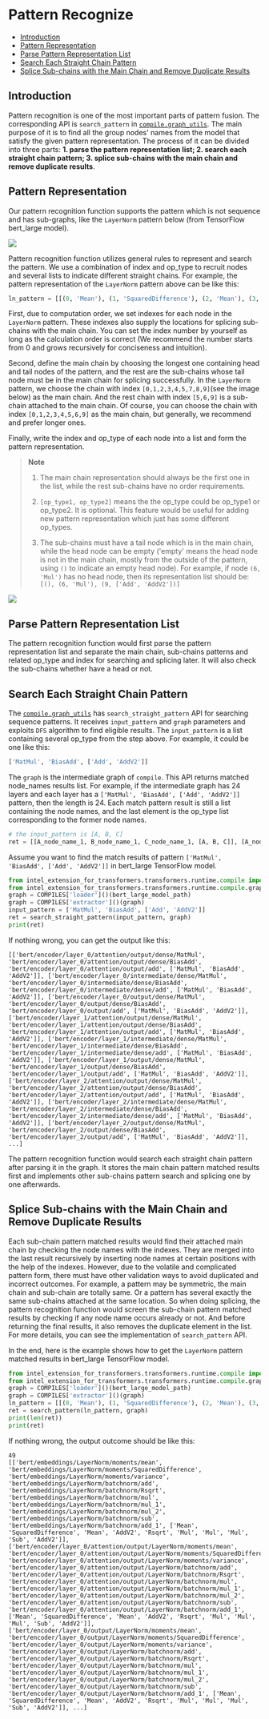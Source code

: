 # Pattern Recognize
- [Introduction](#introduction)
- [Pattern Representation](#pattern-representation)
- [Parse Pattern Representation List](#parse-pattern-representation-list)
- [Search Each Straight Chain Pattern](#search-each-straight-chain-pattern)
- [Splice Sub-chains with the Main Chain and Remove Duplicate Results](#splice-sub-chains-with-the-main-chain-and-remove-duplicate-results)

## Introduction
Pattern recognition is one of the most important parts of pattern fusion. The corresponding API is `search_pattern` in [`compile.graph_utils`](https://github.com/intel/intel-extension-for-transformers/blob/main/intel_extension_for_transformers/transformers/runtime/compile/graph_utils.py). The main purpose of it is to find all the group nodes' names from the model that satisfy the given pattern representation. The process of it can be divided into three parts: **1. parse the pattern representation list; 2. search each straight chain pattern; 3. splice sub-chains with the main chain and remove duplicate results**.

## Pattern Representation

Our pattern recognition function supports the pattern which is not sequence and has sub-graphs, like the `LayerNorm` pattern below (from TensorFlow bert_large model).

![](imgs/layernorm_bert_large_tf.png)

Pattern recognition function utilizes general rules to represent and search the pattern. We use a combination of index and op_type to recruit nodes and several lists to indicate different straight chains. For example, the pattern representation of the `LayerNorm` pattern above can be like this:

```python
ln_pattern = [[(0, 'Mean'), (1, 'SquaredDifference'), (2, 'Mean'), (3, ['Add', 'AddV2']), (4, 'Rsqrt'), (5, 'Mul'), (7, 'Mul'), (8, 'Sub'), (9, ['Add', 'AddV2'])], [(5, 'Mul'), (6, 'Mul'), (9, ['Add', 'AddV2'])]]
```

First, due to computation order, we set indexes for each node in the `LayerNorm` pattern. These indexes also supply the locations for splicing sub-chains with the main chain. You can set the index number by yourself as long as the calculation order is correct (We recommend the number starts from 0 and grows recursively for conciseness and intuition).

Second, define the main chain by choosing the longest one containing head and tail nodes of the pattern, and the rest are the sub-chains whose tail node must be in the main chain for splicing successfully. In the `LayerNorm` pattern, we choose the chain with index `[0,1,2,3,4,5,7,8,9]`(see the image below) as the main chain. And the rest chain with index `[5,6,9]` is a sub-chain attached to the main chain. Of course, you can choose the chain with index `[0,1,2,3,4,5,6,9]` as the main chain, but generally, we recommend and prefer longer ones.

Finally, write the index and op_type of each node into a list and form the pattern representation.

>**Note**
>
> 1. The main chain representation should always be the first one in the list, while the rest sub-chains have no order requirements.
>
> 2. `[op_type1, op_type2]` means the the op_type could be op_type1 or op_type2. It is optional. This feature would be useful for adding new pattern representation which just has some different op_types.
>
> 3. The sub-chains must have a tail node which is in the main chain, while the head node can be empty ('empty' means the head node is not in the main chain, mostly from the outside of the pattern, using `()` to indicate an empty head node). For example, if node `(6, 'Mul')` has no head node, then its representation list should be: `[(), (6, 'Mul'), (9, ['Add', 'AddV2'])]`



![](imgs/layernorm_with_index.png)

## Parse Pattern Representation List

The pattern recognition function would first parse the pattern representation list and separate the main chain, sub-chains patterns and related op_type and index for searching and splicing later. It will also check the sub-chains whether have a head or not.

## Search Each Straight Chain Pattern

The [`compile.graph_utils`](https://github.com/intel/intel-extension-for-transformers/blob/main/intel_extension_for_transformers/transformers/runtime/compile/graph_utils.py) has `search_straight_pattern` API for searching sequence patterns. It receives `input_pattern` and `graph` parameters and exploits `DFS` algorithm to find eligible results. The `input_pattern` is a list containing several op_type from the step above. For example, it could be one like this:

```python
['MatMul', 'BiasAdd', ['Add', 'AddV2']]
```

The `graph` is the intermediate graph of `compile`. This API returns matched node_names results list. For example, if the intermediate graph has 24 layers and each layer has a `['MatMul', 'BiasAdd', ['Add', 'AddV2']]` pattern, then the length is 24. Each match pattern result is still a list containing the node names, and the last element is the op_type list corresponding to the former node names.

```python
# the input_pattern is [A, B, C]
ret = [[A_node_name_1, B_node_name_1, C_node_name_1, [A, B, C]], [A_node_name_2, B_node_name_2, C_node_name_2, [A, B, C]], ..., [A_node_name_n, B_node_name_n, C_node_name_n, [A, B, C]], ...]
```

Assume you want to find the match results of pattern `['MatMul', 'BiasAdd', ['Add', 'AddV2']]` in bert_large TensorFlow model.

```python
from intel_extension_for_transformers.transformers.runtime.compile import COMPILES
from intel_extension_for_transformers.transformers.runtime.compile.graph_utils import search_straight_pattern
graph = COMPILES['loader']()(bert_large_model_path)
graph = COMPILES['extractor']()(graph)
input_pattern = ['MatMul', 'BiasAdd', ['Add', 'AddV2']]
ret = search_straight_pattern(input_pattern, graph)
print(ret)
```

If nothing wrong, you can get the output like this:

```shell
[['bert/encoder/layer_0/attention/output/dense/MatMul', 'bert/encoder/layer_0/attention/output/dense/BiasAdd', 'bert/encoder/layer_0/attention/output/add', ['MatMul', 'BiasAdd', 'AddV2']], ['bert/encoder/layer_0/intermediate/dense/MatMul', 'bert/encoder/layer_0/intermediate/dense/BiasAdd', 'bert/encoder/layer_0/intermediate/dense/add', ['MatMul', 'BiasAdd', 'AddV2']], ['bert/encoder/layer_0/output/dense/MatMul', 'bert/encoder/layer_0/output/dense/BiasAdd', 'bert/encoder/layer_0/output/add', ['MatMul', 'BiasAdd', 'AddV2']], ['bert/encoder/layer_1/attention/output/dense/MatMul', 'bert/encoder/layer_1/attention/output/dense/BiasAdd', 'bert/encoder/layer_1/attention/output/add', ['MatMul', 'BiasAdd', 'AddV2']], ['bert/encoder/layer_1/intermediate/dense/MatMul', 'bert/encoder/layer_1/intermediate/dense/BiasAdd', 'bert/encoder/layer_1/intermediate/dense/add', ['MatMul', 'BiasAdd', 'AddV2']], ['bert/encoder/layer_1/output/dense/MatMul', 'bert/encoder/layer_1/output/dense/BiasAdd', 'bert/encoder/layer_1/output/add', ['MatMul', 'BiasAdd', 'AddV2']], ['bert/encoder/layer_2/attention/output/dense/MatMul', 'bert/encoder/layer_2/attention/output/dense/BiasAdd', 'bert/encoder/layer_2/attention/output/add', ['MatMul', 'BiasAdd', 'AddV2']], ['bert/encoder/layer_2/intermediate/dense/MatMul', 'bert/encoder/layer_2/intermediate/dense/BiasAdd', 'bert/encoder/layer_2/intermediate/dense/add', ['MatMul', 'BiasAdd', 'AddV2']], ['bert/encoder/layer_2/output/dense/MatMul', 'bert/encoder/layer_2/output/dense/BiasAdd', 'bert/encoder/layer_2/output/add', ['MatMul', 'BiasAdd', 'AddV2']], ...]
```

The pattern recognition function would search each straight chain pattern after parsing it in the graph. It stores the main chain pattern matched results first and implements other sub-chains pattern search and splicing one by one afterwards.

## Splice Sub-chains with the Main Chain and Remove Duplicate Results

Each sub-chain pattern matched results would find their attached main chain by checking the node names with the indexes. They are merged into the last result recursively by inserting node names at certain positions with the help of the indexes. However, due to the volatile and complicated pattern form, there must have other validation ways to avoid duplicated and incorrect outcomes. For example, a pattern may be symmetric, the main chain and sub-chain are totally same. Or a pattern has several exactly the same sub-chains attached at the same location. So when doing splicing, the pattern recognition function would screen the sub-chain pattern matched results by checking if any node name occurs already or not. And before returning the final results, it also removes the duplicate element in the list. For more details, you can see the implementation of `search_pattern` API.

In the end, here is the example shows how to get the `LayerNorm` pattern matched results in bert_large TensorFlow model.

```python
from intel_extension_for_transformers.transformers.runtime.compile import COMPILES
from intel_extension_for_transformers.transformers.runtime.compile.graph_utils import search_pattern
graph = COMPILES['loader']()(bert_large_model_path)
graph = COMPILES['extractor']()(graph)
ln_pattern = [[(0, 'Mean'), (1, 'SquaredDifference'), (2, 'Mean'), (3, ['Add', 'AddV2']), (4, 'Rsqrt'), (5, 'Mul'), (7, 'Mul'), (8, 'Sub'), (9, ['Add', 'AddV2'])], [(5, 'Mul'), (6, 'Mul'), (9, ['Add', 'AddV2'])]]
ret = search_pattern(ln_pattern, graph)
print(len(ret))
print(ret)
```

If nothing wrong, the output outcome should be like this:

```shell
49
[['bert/embeddings/LayerNorm/moments/mean', 'bert/embeddings/LayerNorm/moments/SquaredDifference', 'bert/embeddings/LayerNorm/moments/variance', 'bert/embeddings/LayerNorm/batchnorm/add', 'bert/embeddings/LayerNorm/batchnorm/Rsqrt', 'bert/embeddings/LayerNorm/batchnorm/mul', 'bert/embeddings/LayerNorm/batchnorm/mul_1', 'bert/embeddings/LayerNorm/batchnorm/mul_2', 'bert/embeddings/LayerNorm/batchnorm/sub', 'bert/embeddings/LayerNorm/batchnorm/add_1', ['Mean', 'SquaredDifference', 'Mean', 'AddV2', 'Rsqrt', 'Mul', 'Mul', 'Mul', 'Sub', 'AddV2']], ['bert/encoder/layer_0/attention/output/LayerNorm/moments/mean', 'bert/encoder/layer_0/attention/output/LayerNorm/moments/SquaredDifference', 'bert/encoder/layer_0/attention/output/LayerNorm/moments/variance', 'bert/encoder/layer_0/attention/output/LayerNorm/batchnorm/add', 'bert/encoder/layer_0/attention/output/LayerNorm/batchnorm/Rsqrt', 'bert/encoder/layer_0/attention/output/LayerNorm/batchnorm/mul', 'bert/encoder/layer_0/attention/output/LayerNorm/batchnorm/mul_1', 'bert/encoder/layer_0/attention/output/LayerNorm/batchnorm/mul_2', 'bert/encoder/layer_0/attention/output/LayerNorm/batchnorm/sub', 'bert/encoder/layer_0/attention/output/LayerNorm/batchnorm/add_1', ['Mean', 'SquaredDifference', 'Mean', 'AddV2', 'Rsqrt', 'Mul', 'Mul', 'Mul', 'Sub', 'AddV2']], ['bert/encoder/layer_0/output/LayerNorm/moments/mean', 'bert/encoder/layer_0/output/LayerNorm/moments/SquaredDifference', 'bert/encoder/layer_0/output/LayerNorm/moments/variance', 'bert/encoder/layer_0/output/LayerNorm/batchnorm/add', 'bert/encoder/layer_0/output/LayerNorm/batchnorm/Rsqrt', 'bert/encoder/layer_0/output/LayerNorm/batchnorm/mul', 'bert/encoder/layer_0/output/LayerNorm/batchnorm/mul_1', 'bert/encoder/layer_0/output/LayerNorm/batchnorm/mul_2', 'bert/encoder/layer_0/output/LayerNorm/batchnorm/sub', 'bert/encoder/layer_0/output/LayerNorm/batchnorm/add_1', ['Mean', 'SquaredDifference', 'Mean', 'AddV2', 'Rsqrt', 'Mul', 'Mul', 'Mul', 'Sub', 'AddV2']], ...]
```
